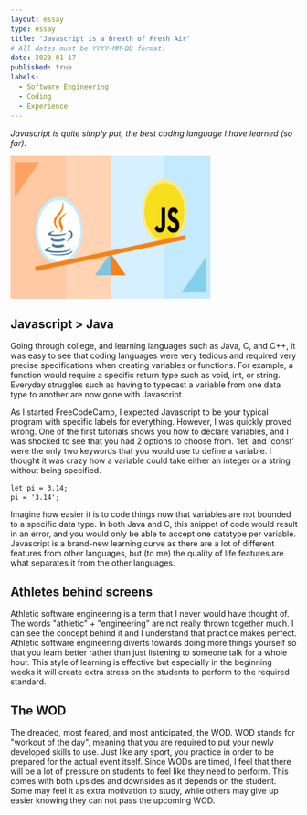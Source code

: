 ```yaml
---
layout: essay
type: essay
title: "Javascript is a Breath of Fresh Air"
# All dates must be YYYY-MM-DD format!
date: 2023-01-17
published: true
labels:
  - Software Engineering
  - Coding
  - Experience
---
```



*Javascript is quite simply put, the best coding language I have learned (so far).*


<img width="350px" height = "250px" class="rounded float-start pe-4" src="../img/JavaScriptScale.png" >


## **Javascript > Java**

Going through college, and learning languages such as Java, C, and C++, it was easy to see that coding languages were very tedious and required very precise specifications when creating variables or functions. For example, a function would require a specific return type such as void, int, or string. Everyday struggles such as having to typecast a variable from one data type to another are now gone with Javascript. 

As I started FreeCodeCamp, I expected Javascript to be your typical program with specific labels for everything. However, I was quickly proved wrong. One of the first tutorials shows you how to declare variables, and I was shocked to see that you had 2 options to choose from. 'let' and 'const' were the only two keywords that you would use to define a variable. I thought it was crazy how a variable could take either an integer or a string without being specified. 

```
let pi = 3.14;
pi = '3.14';
```

Imagine how easier it is to code things now that variables are not bounded to a specific data type. In both Java and C, this snippet of code would result in an error, and you would only be able to accept one datatype per variable. Javascript is a brand-new learning curve as there are a lot of different features from other languages, but (to me) the quality of life features are what separates it from the other languages.

## **Athletes behind screens**

Athletic software engineering is a term that I never would have thought of. The words "athletic" + "engineering" are not really thrown together much. I can see the concept behind it and I understand that practice makes perfect. Athletic software engineering diverts towards doing more things yourself so that you learn better rather than just listening to someone talk for a whole hour. This style of learning is effective but especially in the beginning weeks it will create extra stress on the students to perform to the required standard. 

## **The WOD**

The dreaded, most feared, and most anticipated, the WOD. WOD stands for "workout of the day", meaning that you are required to put your newly developed skills to use. Just like any sport, you practice in order to be prepared for the actual event itself. Since WODs are timed, I feel that there will be a lot of pressure on students to feel like they need to perform. This comes with both upsides and downsides as it depends on the student. Some may feel it as extra motivation to study, while others may give up easier knowing they can not pass the upcoming WOD. 



